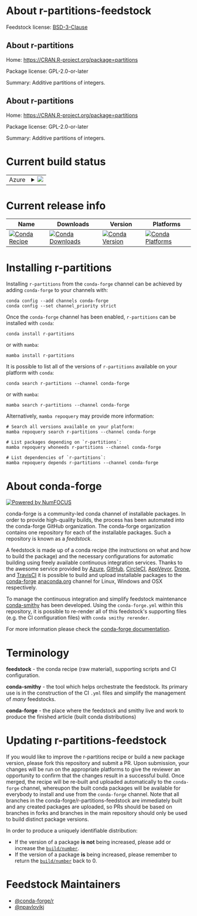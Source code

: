 About r-partitions-feedstock
============================

Feedstock license: [BSD-3-Clause](https://github.com/conda-forge/r-partitions-feedstock/blob/main/LICENSE.txt)


About r-partitions
------------------

Home: https://CRAN.R-project.org/package=partitions

Package license: GPL-2.0-or-later

Summary: Additive partitions of integers.

About r-partitions
------------------

Home: https://CRAN.R-project.org/package=partitions

Package license: GPL-2.0-or-later

Summary: Additive partitions of integers.

Current build status
====================


<table>
    
  <tr>
    <td>Azure</td>
    <td>
      <details>
        <summary>
          <a href="https://dev.azure.com/conda-forge/feedstock-builds/_build/latest?definitionId=7860&branchName=main">
            <img src="https://dev.azure.com/conda-forge/feedstock-builds/_apis/build/status/r-partitions-feedstock?branchName=main">
          </a>
        </summary>
        <table>
          <thead><tr><th>Variant</th><th>Status</th></tr></thead>
          <tbody><tr>
              <td>linux_64_r_base4.4</td>
              <td>
                <a href="https://dev.azure.com/conda-forge/feedstock-builds/_build/latest?definitionId=7860&branchName=main">
                  <img src="https://dev.azure.com/conda-forge/feedstock-builds/_apis/build/status/r-partitions-feedstock?branchName=main&jobName=linux&configuration=linux%20linux_64_r_base4.4" alt="variant">
                </a>
              </td>
            </tr><tr>
              <td>linux_64_r_base4.5</td>
              <td>
                <a href="https://dev.azure.com/conda-forge/feedstock-builds/_build/latest?definitionId=7860&branchName=main">
                  <img src="https://dev.azure.com/conda-forge/feedstock-builds/_apis/build/status/r-partitions-feedstock?branchName=main&jobName=linux&configuration=linux%20linux_64_r_base4.5" alt="variant">
                </a>
              </td>
            </tr><tr>
              <td>osx_64_r_base4.4</td>
              <td>
                <a href="https://dev.azure.com/conda-forge/feedstock-builds/_build/latest?definitionId=7860&branchName=main">
                  <img src="https://dev.azure.com/conda-forge/feedstock-builds/_apis/build/status/r-partitions-feedstock?branchName=main&jobName=osx&configuration=osx%20osx_64_r_base4.4" alt="variant">
                </a>
              </td>
            </tr><tr>
              <td>osx_64_r_base4.5</td>
              <td>
                <a href="https://dev.azure.com/conda-forge/feedstock-builds/_build/latest?definitionId=7860&branchName=main">
                  <img src="https://dev.azure.com/conda-forge/feedstock-builds/_apis/build/status/r-partitions-feedstock?branchName=main&jobName=osx&configuration=osx%20osx_64_r_base4.5" alt="variant">
                </a>
              </td>
            </tr><tr>
              <td>win_64_r_base4.4</td>
              <td>
                <a href="https://dev.azure.com/conda-forge/feedstock-builds/_build/latest?definitionId=7860&branchName=main">
                  <img src="https://dev.azure.com/conda-forge/feedstock-builds/_apis/build/status/r-partitions-feedstock?branchName=main&jobName=win&configuration=win%20win_64_r_base4.4" alt="variant">
                </a>
              </td>
            </tr><tr>
              <td>win_64_r_base4.5</td>
              <td>
                <a href="https://dev.azure.com/conda-forge/feedstock-builds/_build/latest?definitionId=7860&branchName=main">
                  <img src="https://dev.azure.com/conda-forge/feedstock-builds/_apis/build/status/r-partitions-feedstock?branchName=main&jobName=win&configuration=win%20win_64_r_base4.5" alt="variant">
                </a>
              </td>
            </tr>
          </tbody>
        </table>
      </details>
    </td>
  </tr>
</table>

Current release info
====================

| Name | Downloads | Version | Platforms |
| --- | --- | --- | --- |
| [![Conda Recipe](https://img.shields.io/badge/recipe-r--partitions-green.svg)](https://anaconda.org/conda-forge/r-partitions) | [![Conda Downloads](https://img.shields.io/conda/dn/conda-forge/r-partitions.svg)](https://anaconda.org/conda-forge/r-partitions) | [![Conda Version](https://img.shields.io/conda/vn/conda-forge/r-partitions.svg)](https://anaconda.org/conda-forge/r-partitions) | [![Conda Platforms](https://img.shields.io/conda/pn/conda-forge/r-partitions.svg)](https://anaconda.org/conda-forge/r-partitions) |

Installing r-partitions
=======================

Installing `r-partitions` from the `conda-forge` channel can be achieved by adding `conda-forge` to your channels with:

```
conda config --add channels conda-forge
conda config --set channel_priority strict
```

Once the `conda-forge` channel has been enabled, `r-partitions` can be installed with `conda`:

```
conda install r-partitions
```

or with `mamba`:

```
mamba install r-partitions
```

It is possible to list all of the versions of `r-partitions` available on your platform with `conda`:

```
conda search r-partitions --channel conda-forge
```

or with `mamba`:

```
mamba search r-partitions --channel conda-forge
```

Alternatively, `mamba repoquery` may provide more information:

```
# Search all versions available on your platform:
mamba repoquery search r-partitions --channel conda-forge

# List packages depending on `r-partitions`:
mamba repoquery whoneeds r-partitions --channel conda-forge

# List dependencies of `r-partitions`:
mamba repoquery depends r-partitions --channel conda-forge
```


About conda-forge
=================

[![Powered by
NumFOCUS](https://img.shields.io/badge/powered%20by-NumFOCUS-orange.svg?style=flat&colorA=E1523D&colorB=007D8A)](https://numfocus.org)

conda-forge is a community-led conda channel of installable packages.
In order to provide high-quality builds, the process has been automated into the
conda-forge GitHub organization. The conda-forge organization contains one repository
for each of the installable packages. Such a repository is known as a *feedstock*.

A feedstock is made up of a conda recipe (the instructions on what and how to build
the package) and the necessary configurations for automatic building using freely
available continuous integration services. Thanks to the awesome service provided by
[Azure](https://azure.microsoft.com/en-us/services/devops/), [GitHub](https://github.com/),
[CircleCI](https://circleci.com/), [AppVeyor](https://www.appveyor.com/),
[Drone](https://cloud.drone.io/welcome), and [TravisCI](https://travis-ci.com/)
it is possible to build and upload installable packages to the
[conda-forge](https://anaconda.org/conda-forge) [anaconda.org](https://anaconda.org/)
channel for Linux, Windows and OSX respectively.

To manage the continuous integration and simplify feedstock maintenance
[conda-smithy](https://github.com/conda-forge/conda-smithy) has been developed.
Using the ``conda-forge.yml`` within this repository, it is possible to re-render all of
this feedstock's supporting files (e.g. the CI configuration files) with ``conda smithy rerender``.

For more information please check the [conda-forge documentation](https://conda-forge.org/docs/).

Terminology
===========

**feedstock** - the conda recipe (raw material), supporting scripts and CI configuration.

**conda-smithy** - the tool which helps orchestrate the feedstock.
                   Its primary use is in the construction of the CI ``.yml`` files
                   and simplify the management of *many* feedstocks.

**conda-forge** - the place where the feedstock and smithy live and work to
                  produce the finished article (built conda distributions)


Updating r-partitions-feedstock
===============================

If you would like to improve the r-partitions recipe or build a new
package version, please fork this repository and submit a PR. Upon submission,
your changes will be run on the appropriate platforms to give the reviewer an
opportunity to confirm that the changes result in a successful build. Once
merged, the recipe will be re-built and uploaded automatically to the
`conda-forge` channel, whereupon the built conda packages will be available for
everybody to install and use from the `conda-forge` channel.
Note that all branches in the conda-forge/r-partitions-feedstock are
immediately built and any created packages are uploaded, so PRs should be based
on branches in forks and branches in the main repository should only be used to
build distinct package versions.

In order to produce a uniquely identifiable distribution:
 * If the version of a package **is not** being increased, please add or increase
   the [``build/number``](https://docs.conda.io/projects/conda-build/en/latest/resources/define-metadata.html#build-number-and-string).
 * If the version of a package **is** being increased, please remember to return
   the [``build/number``](https://docs.conda.io/projects/conda-build/en/latest/resources/define-metadata.html#build-number-and-string)
   back to 0.

Feedstock Maintainers
=====================

* [@conda-forge/r](https://github.com/orgs/conda-forge/teams/r/)
* [@npavlovikj](https://github.com/npavlovikj/)


